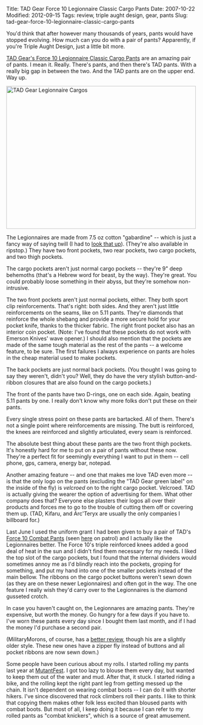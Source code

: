 Title: TAD Gear Force 10 Legionnaire Classic Cargo Pants
Date: 2007-10-22
Modified: 2012-09-15
Tags: review, triple aught design, gear, pants
Slug: tad-gear-force-10-legionnaire-classic-cargo-pants

You'd think that after however many thousands of years, pants would have stopped evolving. How much can you do with a pair of pants? Apparently, if you're Triple Aught Design, just a little bit more.

<a href="http://www.tripleaughtdesign.com/Apparel/Pants-And-Shorts">TAD Gear's Force 10 Legionnaire Classic Cargo Pants</a> are an amazing pair of pants. I mean it. Really. There's pants, and then there's TAD pants. With a really big gap in between the two. And the TAD pants are on the upper end. Way up.

<a href="http://www.flickr.com/photos/pigmonkey/1974052241/" title="Photo Sharing"><img src="http://farm3.static.flickr.com/2015/1974052241_6fa4683323.jpg" width="500" height="376" alt="TAD Gear Legionnaire Cargos" /></a>

The Legionnaires are made from 7.5 oz cotton "gabardine" -- which is just a fancy way of saying twill (I had to <a href="http://en.wikipedia.org/wiki/Gabardine">look that up</a>). (They're also available in ripstop.) They have two front pockets, two rear pockets, two cargo pockets, and two thigh pockets.

The cargo pockets aren't just normal cargo pockets -- they're 9" deep behemoths (that's a Hebrew word for beast, by the way). They're great. You could probably loose something in their abyss, but they're somehow non-intrusive.

The two front pockets aren't just normal pockets, either. They both sport clip reinforcements. That's right: both sides. And they aren't just little reinforcements on the seams, like on 5.11 pants. They're diamonds that reinforce the whole shebang and provide a more secure hold for your pocket knife, thanks to the thicker fabric. The right front pocket also has an interior coin pocket. (Note: I've found that these pockets do not work with Emerson Knives' wave opener.) I should also mention that the pockets are made of the same tough material as the rest of the pants -- a welcome feature, to be sure. The first failures I always experience on pants are holes in the cheap material used to make pockets.

The back pockets are just normal back pockets. (You thought I was going to say they weren't, didn't you? Well, they do have the very stylish button-and-ribbon closures that are also found on the cargo pockets.) 

The front of the pants have two D-rings, one on each side. Again, beating 5.11 pants by one. I really don't know why more folks don't put these on their pants.

Every single stress point on these pants are bartacked. All of them. There's not a single point where reinforcements are missing. The butt is reinforced, the knees are reinforced and slightly articulated, every seam is reinforced.

The absolute best thing about these pants are the two front thigh pockets. It's honestly hard for me to put on a pair of pants without these now. They're a perfect fit for seemingly everything I want to put in them -- cell phone, gps, camera, energy bar, notepad.

Another amazing feature -- and one that makes me love TAD even more -- is that the only logo on the pants (excluding the "TAD Gear green label" on the inside of the fly) is <em>velcroed</em> on to the right cargo pocket. Velcroed. TAD is actually giving the wearer the option of advertising for them. What other company does that? Everyone else plasters their logos all over their products and forces me to go to the trouble of cutting them off or covering them up. (TAD, Kifaru, and Arc'Teryx are usually the only companies I billboard for.)

Last June I used the uniform grant I had been given to buy a pair of TAD's <a href="http://www.tripleaughtdesign.com/Apparel/Pants-And-Shorts">Force 10 Combat Pants</a> (seen <a href="http://www.flickr.com/photos/pigmonkey/1973081648/in/set-72157603096287137/">here</a> on patrol) and I actually like the Legionnaires better. The Force 10's triple reinforced knees added a good deal of heat in the sun and I didn't find them necessary for my needs. I liked the top slot of the cargo pockets, but I found that the internal dividers would sometimes annoy me as I'd blindly reach into the pockets, groping for something, and put my hand into one of the smaller pockets instead of the main bellow. The ribbons on the cargo pocket buttons weren't sewn down (as they are on these newer Legionnaires) and often got in the way. The one feature I really wish they'd carry over to the Legionnaires is the diamond gusseted crotch.

In case you haven't caught on, the Legionnares are amazing pants. They're expensive, but worth the money. Go hungry for a few days if you have to. I've worn these pants every day since I bought them last month, and if I had the money I'd purchase a second pair.

(MilitaryMorons, of course, has a <a href="http://www.militarymorons.com/gear/garments.1.html#classic">better review</a>, though his are a slightly older style. These new ones have a zipper fly instead of buttons and all pocket ribbons are now sewn down.)

Some people have been curious about my rolls. I started rolling my pants last year at <a href="http://www.pig-monkey.com/2006/08/13/mutate-or-die/">MutantFest</a>. I got too lazy to blouse them every day, but wanted to keep them out of the water and mud. After that, it stuck. I started riding a bike, and the rolling kept the right pant leg from getting messed up the chain. It isn't dependent on wearing combat boots -- I can do it with shorter hikers. I've since discovered that rock climbers roll their pants. I like to think that copying them makes other folk less excited than bloused pants with combat boots. But most of all, I keep doing it because I can refer to my rolled pants as "combat knickers", which is a source of great amusement.
